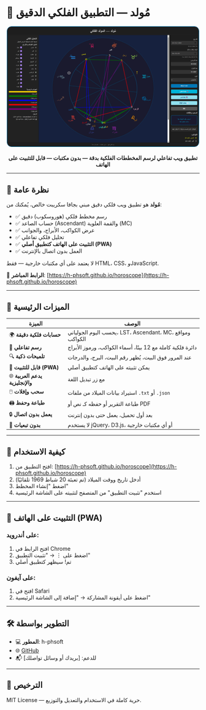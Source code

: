 # 🌌 مُولد — التطبيق الفلكي الدقيق

<div align="center">
  <img src="screenshot.png" alt="مخطط فلكي" width="500" style="border-radius: 12px; border: 1px solid #0077b6;">
  <br><br>
  <strong>تطبيق ويب تفاعلي لرسم المخططات الفلكية بدقة — بدون مكتبات — قابل للتثبيت على الهاتف</strong>
</div>

---

## 📖 نظرة عامة

**مُولد** هو تطبيق ويب فلكي دقيق مبني بجافا سكريبت خالص، يُمكنك من:

- ✅ رسم مخطط فلكي (هوروسكوب) دقيق
- ✅ حساب الصاعد (Ascendant) والقمة العلوية (MC)
- ✅ عرض الكواكب، الأبراج، والجوانب
- ✅ تحليل فلكي تفاعلي
- ✅ **التثبيت على الهاتف كتطبيق أصلي (PWA)**
- ✅ العمل بدون اتصال بالإنترنت

لا يعتمد على أي مكتبات خارجية — فقط HTML، CSS، وJavaScript.

🔗 **الرابط المباشر**: [https://h-phsoft.github.io/horoscope](https://h-phsoft.github.io/horoscope)

---

## 🎯 الميزات الرئيسية

| الميزة | الوصف |
|-------|-------|
| 🌍 **حسابات فلكية دقيقة** | يحسب اليوم الجولياني، LST، Ascendant، MC، ومواقع الكواكب |
| 🎨 **رسم تفاعلي** | دائرة فلكية كاملة مع 12 بيتًا، أسماء الكواكب، ورموز الأبراج |
| 🔍 **تلميحات ذكية** | عند المرور فوق البيت، يُظهر رقم البيت، البرج، والدرجات |
| 📱 **قابل للتثبيت (PWA)** | يمكن تثبيته على الهاتف كتطبيق أصلي |
| 🌐 **يدعم العربية والإنجليزية** | مع زر تبديل اللغة |
| 🖱️ **سحب وإفلات** | استيراد بيانات الميلاد من ملفات `.txt` أو `.json` |
| 🖨️ **طباعة وحفظ** | طباعة التقرير أو حفظه كـ نص أو PDF |
| 🔒 **يعمل بدون اتصال** | بعد أول تحميل، يعمل حتى بدون إنترنت |
| 🧩 **بدون تبعيات** | لا يستخدم jQuery، D3.js، أو أي مكتبات خارجية |

---

## 🚀 كيفية الاستخدام

1. افتح التطبيق من: [https://h-phsoft.github.io/horoscope](https://h-phsoft.github.io/horoscope)
2. أدخل تاريخ ووقت الميلاد (تم تعبئة 20 شباط 1969 تلقائيًا)
3. اضغط "إنشاء المخطط"
4. استخدم "تثبيت التطبيق" من المتصفح لتثبيته على الشاشة الرئيسية

---

## 📲 التثبيت على الهاتف (PWA)

### على أندرويد:
1. افتح الرابط في Chrome
2. اضغط على ⋮ → "تثبيت التطبيق"
3. تم! سيظهر كتطبيق أصلي

### على آيفون:
1. افتح في Safari
2. اضغط على أيقونة المشاركة → "إضافة إلى الشاشة الرئيسية"

---

## 🛠️ التطوير بواسطة
- 💻 **المطور**: h-phsoft
- 🌐 [GitHub](https://github.com/h-phsoft)
- 📬 للدعم: [بريدك أو وسائل تواصلك]

---

## 📜 الترخيص
MIT License — حرية كاملة في الاستخدام والتعديل والتوزيع.

